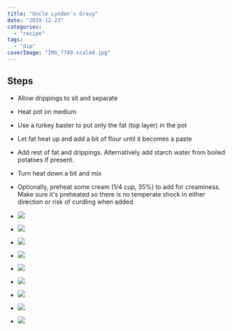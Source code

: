 ```yaml
---
title: "Uncle Lyndon's Gravy"
date: "2019-12-23"
categories: 
  - "recipe"
tags: 
  - "dip"
coverImage: "IMG_7749-scaled.jpg"
---
```


## Steps

- Allow drippings to sit and separate
- Heat pot on medium
- Use a turkey baster to put only the fat (top layer) in the pot
- Let fat heat up and add a bit of flour until it becomes a paste
- Add rest of fat and drippings. Alternatively add starch water from boiled potatoes if present.
- Turn heat down a bit and mix
- Optionally, preheat some cream (1/4 cup, 35%) to add for creaminess. Make sure it's preheated so there is no temperate shock in either direction or risk of curdling when added.

- ![](images/IMG_7748-1024x768.jpg)
    
- ![](images/IMG_7749-1024x768.jpg)
    
- ![](images/IMG_7750-1024x768.jpg)
    
- ![](images/IMG_7751-1024x768.jpg)
    
- ![](images/IMG_7753-1024x768.jpg)
    
- ![](images/IMG_7754-1024x768.jpg)
    
- ![](images/IMG_7755-1024x768.jpg)
    
- ![](images/IMG_7756-1024x768.jpg)
    
- ![](images/IMG_7757-1024x768.jpg)
